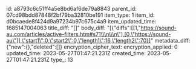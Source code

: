 id: a8793c6c51ff4a5e8bd6af6de79a8843
parent_id: 07cd98bdd87848f2bf79ba32810be191
item_type: 1
item_id: d0bcaede8f424d9a97234b97c675c4a9
item_updated_time: 1685147004063
title_diff: "[]"
body_diff: "[{\"diffs\":[[1,\"https://sound-au.com/articles/active-filters.htm#s71\\\n\\\n\"],[0,\"https://sound-au\"]],\"start1\":0,\"start2\":0,\"length1\":16,\"length2\":70}]"
metadata_diff: {"new":{},"deleted":[]}
encryption_cipher_text: 
encryption_applied: 0
updated_time: 2023-05-27T01:47:21.231Z
created_time: 2023-05-27T01:47:21.231Z
type_: 13